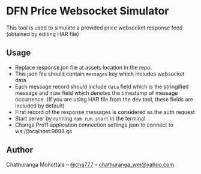 # DFN Price Websocket Simulator

This tool is used to simulate a provided price websocket response feed (obtained by editing HAR file)

## Usage

-   Replace response.jon file at assets location in the repo.
-   This json file should contain `messages` key which includes websocket data
-   Each message record should include `data` field which is the stringified message and `time` field which denotes the timestamp of message occurrence. (If you are using HAR file from the dev tool, these fields are included by default)
-   First record of the response messages is considered as the auth request
-   Start server by running `npm run start` in the terminal
-   Change Pro11 application connection settings json to connect to ws://localhost:9898 qs

## Author

Chathuranga Mohottala – [@cha777](https://github.com/cha777) – chathuranga_wm@yahoo.com

